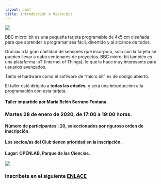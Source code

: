 ```yaml
---
layout: post
title: Introducción a Micro:bit
---
```


![](http://clubroboticagranada.github.io/images/microbit.jpg)

BBC micro: bit es una pequeña tarjeta programable de 4x5 cm diseñada para que aprender a programar sea fácil, divertido y al alcance de todos.

Gracias a la gran cantidad de sensores que incorpora, sólo con la tarjeta se pueden llevar a cabo centenares de proyectos. BBC micro: bit también es una plataforma IoT (Internet of Things), lo que la hace muy interesante para usuarios avanzados.

Tanto el hardware como el software de “micro:bit” es de código abierto.



El taller está dirigido a **todas las edades**, y será una introducción a la programación con esta tarjeta.


#### Taller impartido por María Belén Serrano Fontana.

### Martes 28 de enero de 2020, de 17:00 a 19:00 horas.




#### Número de participantes : 20,  seleccionados por riguroso orden de inscripción.


#### Los socios/as del Club tienen prioridad en la inscripción.


#### Lugar: OPENLAB, Parque de las Ciencias.



![](http://clubroboticagranada.github.io/images/microbit-front.png)


### Inscríbete en el siguiente [ENLACE](https://forms.gle/JBCyamfHVLK119ZAA)
